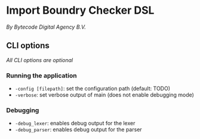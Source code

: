 # Import Boundry Checker DSL

_By Bytecode Digital Agency B.V._

## CLI options

_All CLI options are optional_

### Running the application

* `-config [filepath]`: set the configuration path (default: TODO)
* `-verbose`: set verbose output of main (does not enable debugging mode)

### Debugging

* `-debug_lexer`: enables debug output for the lexer
* `-debug_parser`: enables debug output for the parser
